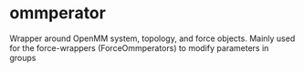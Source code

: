 # ommperator
Wrapper around OpenMM system, topology, and force objects.
Mainly used for the force-wrappers (ForceOmmperators) to
modify parameters in groups
